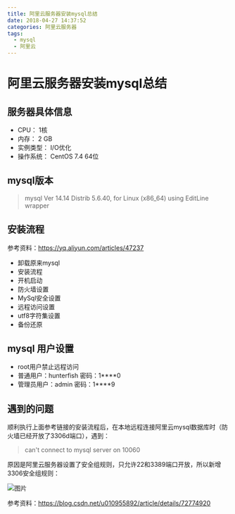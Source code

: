 ```yaml
---
title: 阿里云服务器安装mysql总结
date: 2018-04-27 14:37:52
categories: 阿里云服务器
tags: 
  - mysql
  - 阿里云
---
```

# 阿里云服务器安装mysql总结  

## 服务器具体信息  

* CPU： 1核 
* 内存： 2 GB 
* 实例类型： I/O优化 
* 操作系统： CentOS 7.4 64位  

## mysql版本  

> mysql  Ver 14.14 Distrib 5.6.40, for Linux (x86_64) using  EditLine wrapper  

## 安装流程  

参考资料：<https://yq.aliyun.com/articles/47237>  

* 卸载原来mysql  
* 安装流程  
* 开机启动  
* 防火墙设置  
* MySql安全设置  
* 远程访问设置  
* utf8字符集设置  
* 备份还原  

## mysql 用户设置  

* root用户禁止远程访问  
* 普通用户：hunterfish 密码：1****0
* 管理员用户：admin 密码：1****9

## 遇到的问题  

顺利执行上面参考链接的安装流程后，在本地远程连接阿里云mysql数据库时（防火墙已经开放了3306d端口），遇到：

> can't connect to mysql server on 10060  
  
原因是阿里云服务器设置了安全组规则，只允许22和3389端口开放，所以新增3306安全组规则：  

![图片](/images/aliyun-mysql.png)  

参考资料：<https://blog.csdn.net/u010955892/article/details/72774920>
